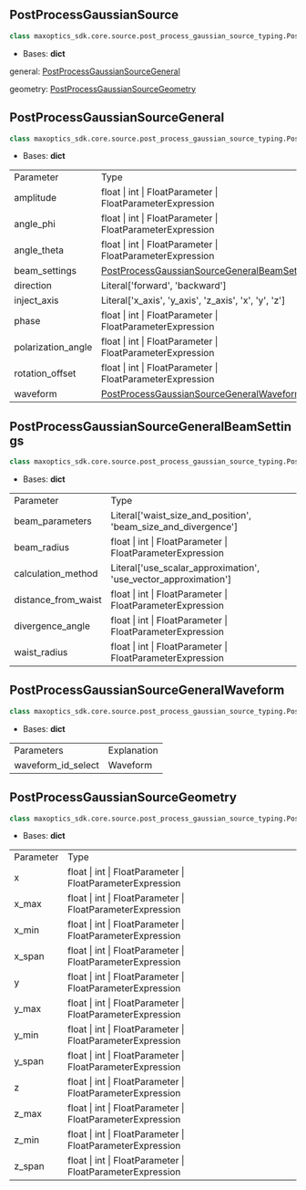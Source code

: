 


## PostProcessGaussianSource

```py
class maxoptics_sdk.core.source.post_process_gaussian_source_typing.PostProcessGaussianSource(*args, **kwargs)
```

- Bases: **dict**


general: [PostProcessGaussianSourceGeneral](#PostProcessGaussianSourceGeneral)

geometry: [PostProcessGaussianSourceGeometry](#PostProcessGaussianSourceGeometry)



<span id='PostProcessGaussianSourceGeneral'></span>

## PostProcessGaussianSourceGeneral




```py
class maxoptics_sdk.core.source.post_process_gaussian_source_typing.PostProcessGaussianSourceGeneral(*args, **kwargs)
```

- Bases: **dict**


<table class="custom-table">
  <tr>
    <td class="typeface">Parameter</td>
    <td class="typeface">Type</td>
  </tr>
  <tr>
    <td>amplitude</td>
    <td>float | int | FloatParameter | FloatParameterExpression</td>
  </tr>
  <tr>
    <td>angle_phi</td>
    <td>float | int | FloatParameter | FloatParameterExpression</td>
  </tr>
  <tr>
    <td>angle_theta</td>
    <td>float | int | FloatParameter | FloatParameterExpression</td>
  </tr>
  <tr>
    <td>beam_settings</td>
    <td><a href='#PostProcessGaussianSourceGeneralBeamSettings'>PostProcessGaussianSourceGeneralBeamSettings</a></td>
  </tr>
  <tr>
    <td>direction</td>
    <td>Literal['forward', 'backward']</td>
  </tr>
  <tr>
    <td>inject_axis</td>
    <td>Literal['x_axis', 'y_axis', 'z_axis', 'x', 'y', 'z']</td>
  </tr>
  <tr>
    <td>phase</td>
    <td>float | int | FloatParameter | FloatParameterExpression</td>
  </tr>
  <tr>
    <td>polarization_angle</td>
    <td>float | int | FloatParameter | FloatParameterExpression</td>
  </tr>
  <tr>
    <td>rotation_offset</td>
    <td>float | int | FloatParameter | FloatParameterExpression</td>
  </tr>
  <tr>
    <td>waveform</td>
    <td><a href='#PostProcessGaussianSourceGeneralWaveform'>PostProcessGaussianSourceGeneralWaveform</a></td>
  </tr>
</table>



<span id='PostProcessGaussianSourceGeneralBeamSettings'></span>

## PostProcessGaussianSourceGeneralBeamSettings

```py
class maxoptics_sdk.core.source.post_process_gaussian_source_typing.PostProcessGaussianSourceGeneralBeamSettings(*args, **kwargs)
```

- Bases: **dict**

<table class="custom-table">
  <tr>
    <td class="typeface">Parameter</td>
    <td class="typeface">Type</td>
  </tr>
  <tr>
    <td>beam_parameters</td>
    <td>Literal['waist_size_and_position', 'beam_size_and_divergence']</td>
  </tr>
  <tr>
    <td>beam_radius</td>
    <td>float | int | FloatParameter | FloatParameterExpression</td>
  </tr>
  <tr>
    <td>calculation_method</td>
    <td>Literal['use_scalar_approximation', 'use_vector_approximation']</td>
  </tr>
  <tr>
    <td>distance_from_waist</td>
    <td>float | int | FloatParameter | FloatParameterExpression</td>
  </tr>
  <tr>
    <td>divergence_angle</td>
    <td>float | int | FloatParameter | FloatParameterExpression</td>
  </tr>
  <tr>
    <td>waist_radius</td>
    <td>float | int | FloatParameter | FloatParameterExpression</td>
  </tr>
</table>


<span id='PostProcessGaussianSourceGeneralWaveform'></span>

## PostProcessGaussianSourceGeneralWaveform

```py
class maxoptics_sdk.core.source.post_process_gaussian_source_typing.PostProcessGaussianSourceGeneralWaveform(*args, **kwargs)
```

- Bases: **dict**


<table class="custom-table">
  <tr>
    <td class="typeface">Parameters</td>
    <td class="typeface">Explanation</td>
  </tr>
  <tr>
    <td>waveform_id_select</td>
    <td>Waveform</td>
  </tr>
</table>


<span id='PostProcessGaussianSourceGeometry'></span>

## PostProcessGaussianSourceGeometry

```py
class maxoptics_sdk.core.source.post_process_gaussian_source_typing.PostProcessGaussianSourceGeometry(*args, **kwargs)
```

- Bases: **dict**



<table class="custom-table">
  <tr>
    <td class="typeface">Parameter</td>
    <td class="typeface">Type</td>
  </tr>
  <tr>
    <td>x</td>
    <td>float | int | FloatParameter | FloatParameterExpression</td>
  </tr>
  <tr>
    <td>x_max</td>
    <td>float | int | FloatParameter | FloatParameterExpression</td>
  </tr>
  <tr>
    <td>x_min</td>
    <td>float | int | FloatParameter | FloatParameterExpression</td>
  </tr>
  <tr>
    <td>x_span</td>
    <td>float | int | FloatParameter | FloatParameterExpression</td>
  </tr>
  <tr>
    <td>y</td>
    <td>float | int | FloatParameter | FloatParameterExpression</td>
  </tr>
  <tr>
    <td>y_max</td>
    <td>float | int | FloatParameter | FloatParameterExpression</td>
  </tr>
  <tr>
    <td>y_min</td>
    <td>float | int | FloatParameter | FloatParameterExpression</td>
  </tr>
  <tr>
    <td>y_span</td>
    <td>float | int | FloatParameter | FloatParameterExpression</td>
  </tr>
  <tr>
    <td>z</td>
    <td>float | int | FloatParameter | FloatParameterExpression</td>
  </tr>
  <tr>
    <td>z_max</td>
    <td>float | int | FloatParameter | FloatParameterExpression</td>
  </tr>
  <tr>
    <td>z_min</td>
    <td>float | int | FloatParameter | FloatParameterExpression</td>
  </tr>
  <tr>
    <td>z_span</td>
    <td>float | int | FloatParameter | FloatParameterExpression</td>
  </tr>
</table>

